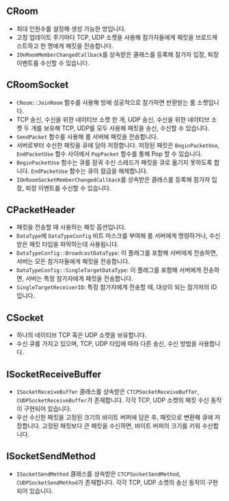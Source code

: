 ## CRoom
* 최대 인원수를 설정해 생성 가능한 방입니다.
* 고정 업데이트 주기마다 TCP, UDP 소켓을 사용해 참가자들에게 패킷을 브로드캐스트하고 한 명에게 패킷을 전송합니다.
* `IOnRoomMemberChangedCallback`를 상속받은 클래스를 등록해 참가자 입장, 퇴장 이벤트를 수신할 수 있습니다.

## CRoomSocket
* `CRoom::JoinRoom` 함수를 사용해 방에 성공적으로 참가하면 반환받는 룸 소켓입니다.
* TCP 송신, 수신을 위한 네이티브 소켓 한 개, UDP 송신, 수신을 위한 네이티브 소켓 두 개를 보유해 TCP, UDP를 모두 사용해 패킷을 송신, 수신할 수 있습니다.
* `SendPacket` 함수를 사용해 룸 서버에 패킷을 전송합니다.
* 서버로부터 수신한 패킷을 큐에 담아 저장합니다. 저장된 패킷은 `BeginPacketUse`, `EndPacketUse` 함수 사이에서 `PopPacket` 함수를 통해 Pop 할 수 있습니다.
* `BeginPacketUse` 함수는 큐를 잠궈 수신 스레드가 패킷을 큐로 옮기지 못하도록 합니다. `EndPacketUse` 함수는 큐의 잠금을 해제합니다.
* `IOnRoomSocketMemberChangedCallback`를 상속받은 클래스를 등록해 참가자 입장, 퇴장 이벤트를 수신할 수 있습니다.

## CPacketHeader
* 패킷을 전송할 때 사용하는 패킷 옵션입니다.
* `DataType`에 `DataTypeConfig` 비트 마스크를 부여해 룸 서버에게 명령하거나, 수신받은 패킷 타입을 파악하는데 사용됩니다.
* `DataTypeConfig::BroadcastDataType`: 이 플래그를 포함해 서버에게 전송하면, 서버는 모든 참가자들에게 패킷을 전송합니다.
* `DataTypeConfig::SingleTargetDataType`: 이 플래그를 포함해 서버에게 전송하면, 서버는 특정 참가자에게 패킷을 전송합니다.
* `SingleTargetReceiverID`: 특정 참가자에게 전송할 때, 대상이 되는 참가자의 ID 입니다.

## CSocket
* 하나의 네이티브 TCP 혹은 UDP 소켓을 보유합니다.
* 수신 큐를 가지고 있으며, TCP, UDP 타입에 따라 다른 송신, 수신 방법을 사용합니다.

## ISocketReceiveBuffer
* `ISocketReceiveBuffer` 클래스를 상속받은 `CTCPSocketReceiveBuffer`, `CUDPSocketReceiveBuffer`가 존재합니다. 각각 TCP, UDP 소켓의 패킷 수신 동작이 구현되어 있습니다.
* 우선 수신한 패킷을 고정된 크기의 바이트 버퍼에 담은 후, 패킷으로 변환해 큐에 저장합니다. 고정된 패킷보다 큰 패킷을 수신하면, 바이트 버퍼의 크기를 키워 수신합니다.

## ISocketSendMethod
* `ISocketSendMethod` 클래스를 상속받은 `CTCPSocketSendMethod`, `CUDPSocketSendMethod`가 존재합니다. 각각 TCP, UDP 소켓의 송신 동작이 구현되어 있습니다.
